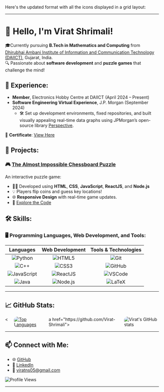 Here's the updated format with all the icons displayed in a grid layout:

---

# 👋 Hello, I'm **Virat Shrimali**!

🎓Currently pursuing **B.Tech in Mathematics and Computing** from [Dhirubhai Ambani Institute of Information and Communication Technology (DAIICT)](https://www.daiict.ac.in/), Gujarat, India.  
🔍 Passionate about **software development** and **puzzle games** that challenge the mind!

## 💼 Experience:
- **Member**, Electronics Hobby Centre at DAIICT (April 2024 – Present)
- **Software Engineering Virtual Experience**, J.P. Morgan (September 2024)  
  - 🛠️ Set up development environments, fixed repositories, and built visually appealing real-time data graphs using JPMorgan’s open-source library [Perspective](https://perspective.finos.org/).
  
📄 **Certificate**: [View Here](https://drive.google.com/file/d/1zoXYQeVVbV_l9d_042uMicWJZxgOxtvc/view?pli=1)  

## 🧩 Projects:

### 🎮 [The Almost Impossible Chessboard Puzzle](https://chessboard-puzzle-virat-shrimalis-projects.vercel.app/) 
An interactive puzzle game:
- 👨‍💻 Developed using **HTML**, **CSS**, **JavaScript**, **ReactJS**, and **Node.js**
- 💡 Players flip coins and guess key locations!
- 🌐 **Responsive Design** with real-time game updates.
- 🔗 [Explore the Code](https://github.com/Virat-Shrimali/chessboard-puzzle)

## 🛠️ Skills:

### 🖥️ Programming Languages, Web Development, and Tools:

<div align="center">

| Languages | Web Development | Tools & Technologies |
|:---------:|:---------------:|:--------------------:|
| ![Python](https://img.shields.io/badge/-Python-3776AB?style=flat-square&logo=python&logoColor=white) | ![HTML5](https://img.shields.io/badge/-HTML5-E34F26?style=flat-square&logo=html5&logoColor=white) | ![Git](https://img.shields.io/badge/-Git-F05032?style=flat-square&logo=git&logoColor=white) |
| ![C++](https://img.shields.io/badge/-C++-00599C?style=flat-square&logo=cplusplus&logoColor=white) | ![CSS3](https://img.shields.io/badge/-CSS3-1572B6?style=flat-square&logo=css3) | ![GitHub](https://img.shields.io/badge/-GitHub-181717?style=flat-square&logo=github) |
| ![JavaScript](https://img.shields.io/badge/-JavaScript-F7DF1E?style=flat-square&logo=javascript&logoColor=black) | ![ReactJS](https://img.shields.io/badge/-ReactJS-61DAFB?style=flat-square&logo=react&logoColor=black) | ![VSCode](https://img.shields.io/badge/-VS%20Code-007ACC?style=flat-square&logo=visual-studio-code&logoColor=white) |
| ![Java](https://img.shields.io/badge/-Java-007396?style=flat-square&logo=java&logoColor=white) | ![Node.js](https://img.shields.io/badge/-Node.js-339933?style=flat-square&logo=nodedotjs&logoColor=white) | ![LaTeX](https://img.shields.io/badge/-LaTeX-008080?style=flat-square&logo=latex&logoColor=white) |

</div>

---

## 📈 GitHub Stats:

<div style="display: flex; justify-content: center; gap: 20px;"> < <a href="https://github.com/Virat-Shrimali"> <img src="https://github-readme-stats.vercel.app/api/top-langs/?username=Virat-Shrimali&layout=compact&theme=radical&bg_color=0d1117&title_color=00ffcc&text_color=ffffff&border_color=30363d&border_radius=10" alt="Top Languages" style="border-radius: 10px;"/> </a> a href="https://github.com/Virat-Shrimali"> <img src="https://github-readme-stats.vercel.app/api?username=Virat-Shrimali&show_icons=true&theme=radical&bg_color=0d1117&icon_color=00ffcc&title_color=00ffcc&text_color=ffffff&border_color=30363d&border_radius=10" alt="Virat's GitHub stats" style="border-radius: 10px;"/> </a></div>


---


## 📫 Connect with Me:
- 🌐 [GitHub](https://github.com/Virat-Shrimali)
- 💼 [LinkedIn](https://linkedin.com/in/virat-shrimali)
- 📧 [viratns05@gmail.com](mailto:viratns05@gmail.com)

![Profile Views](https://komarev.com/ghpvc/?username=Virat-Shrimali&color=blue&style=flat-square)

---


